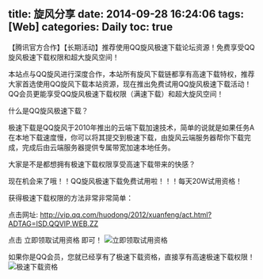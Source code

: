 title: 旋风分享
date: 2014-09-28 16:24:06
tags: [Web]
categories: Daily
toc: true
---
【腾讯官方合作】【长期活动】推荐使用QQ旋风极速下载论坛资源！免费享受QQ旋风极速下载权限和超大旋风空间！

本站点与QQ旋风进行深度合作，本站所有旋风下载链都享有高速下载特权，推荐大家首选使用QQ旋风下载本站资源，现在推出免费试用QQ旋风极速下载活动！QQ会员更能享受QQ旋风极速下载权限（满速下载）和超大旋风空间！

什么是QQ旋风极速下载？

极速下载是QQ旋风于2010年推出的云端下载加速技术，简单的说就是如果任务A在本地下载速度慢，你可以将其提交到极速下载，由旋风云端服务器帮你下载完成，完成后由云端服务器提供专属带宽加速本地任务。

大家是不是都想拥有极速下载权限享受高速下载带来的快感？

现在机会来了哦！！QQ旋风极速下载免费试用啦！！！每天20W试用资格！

获得极速下载权限的方法非常非常简单：

点击网址: http://vip.qq.com/huodong/2012/xuanfeng/act.html?ADTAG=ISD.QQVIP.WEB.ZZ

点击 立即领取试用资格 即可！
![立即领取试用资格](http://xuanwo.qiniudn.com/daily%2Fxuanfeng-1.jpg)

如果你是QQ会员，您就已经享有了极速下载资格，直接享有高速极速下载权限！
![极速下载资格](http://xuanwo.qiniudn.com/daily%2Fxuanfeng-2.jpg)

